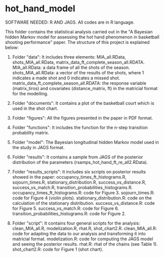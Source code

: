 # hot_hand_model
SOFTWARE NEEDED: R AND JAGS. All codes are in R language.

This folder contains the statistical analysis carried out in the "A Bayesian hidden Markov model for assessing the hot hand phenomenon in basketball shooting performance" paper. The structure of this project is explained below:

1. Folder "data": It includes three elements: MIA_all.RData, shots_MIA_all.RData, matrix_data_ft_complete_season_all.RDATA.
	MIA_all.RData: a data frame of all the shots of the season.
	shots_MIA_all.RData: a vector of the results of the shots, where 1 indicates a made shot and 0 indicates a missed shot.
	matrix_data_ft_complete_season_all.RDATA: the response variable (matrix_tiros) and covariates (distance_matrix, ft) in the matricial format for the modelling.

2. Folder "documents": It contains a plot of the basketball court which is used in the shot chart.

3. Folder "figures": All the figures presented in the paper in PDF format.

4. Folder "functions": It includes the function for the n-step transition probability matrix.

5. Folder "model": The Bayesian longitudinal hidden Markov model used in the study in JAGS format.

6. Folder "results": It contains a sample from JAGS of the posterior distribution of the parameters (rsamps_hot_hand_ft_re_all2.RData).

7. Folder "results_scripts": It includes six scripts on posterior results showed in the paper: occupancy_times_ft_histograms.R, sojourn_times.R, stationary_distribution.R, success_vs_distance.R, success_vs_match.R, transition_probabilities_histograms.R.
	occupancy_times_ft_histograms.R: code for Figure 3.
	sojourn_times.R: code for Figure 4 (violin plots).
	stationary_distribution.R: code on the calculation of the stationary distribution.
	success_vs_distance.R: code for Figure 5.
	success_vs_match.R: code for Figure 6.
	transition_probabilities_histograms.R: code for Figure 2.

8. Folder "script": It contains four general scripts for the analysis: clean_MIA_all.R, modelization.R, rhat.R, shot_chart2.R.
	clean_MIA_all.R: code for adapting the data to our analysis and transforming it into matricial format.
	modelization.R: code for computing the JAGS model and seeing the posterior results.
	rhat.R: rhat of the chains (see Table 1).
	shot_chart2.R: code for Figure 1 (shot chart).
          
